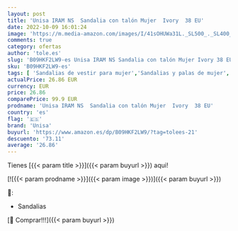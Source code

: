 ```yaml
---
layout: post
title: 'Unisa IRAM NS  Sandalia con talón Mujer  Ivory  38 EU'
date: 2022-10-09 16:01:24
image: 'https://m.media-amazon.com/images/I/41sOHUWa31L._SL500_._SL400_.jpg'
comments: true
category: ofertas
author: 'tole.es'
slug: 'B09HKF2LW9-es Unisa IRAM NS Sandalia con talón Mujer Ivory 38 EU'
sku: 'B09HKF2LW9-es'
tags: [ 'Sandalias de vestir para mujer','Sandalias y palas de mujer','Zapatos','Zapatos para mujer','Zapatos y complementos','sandalia','unisa','🇪🇸', ]
actualPrice: 26.86 EUR
currency: EUR
price: 26.86
comparePrice: 99.9 EUR
prodname: 'Unisa IRAM NS  Sandalia con talón Mujer  Ivory  38 EU'
country: 'es'
flag: '🇪🇸'
brand: 'Unisa'
buyurl: 'https://www.amazon.es/dp/B09HKF2LW9/?tag=tolees-21'
descuento: '73.11'
average: '26.86'
---
```


Tienes [{{< param title >}}]({{< param buyurl >}}) aqui!

[![{{< param prodname >}}]({{< param image >}})]({{< param buyurl >}})

🔎:

- Sandalias

[🛒 Comprar!!!]({{< param buyurl >}})
